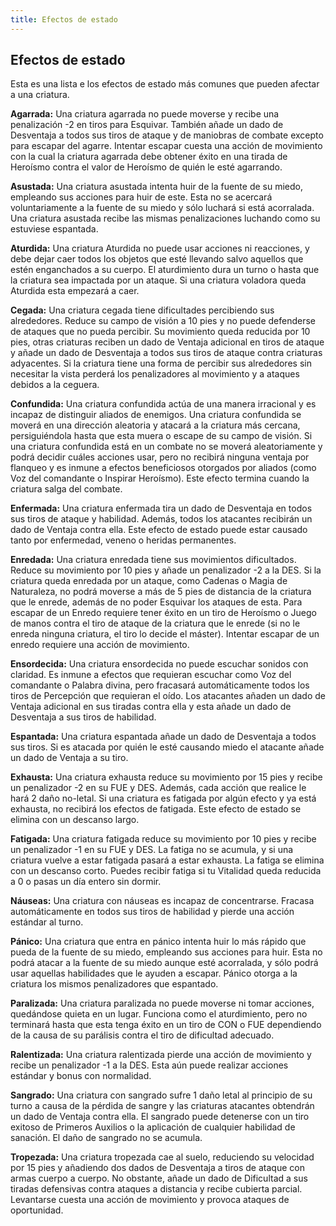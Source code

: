 ```yaml
---
title: Efectos de estado
---
```


## Efectos de estado

Esta es una lista e los efectos de estado más comunes que pueden afectar a una criatura.

**Agarrada:** Una criatura agarrada no puede moverse y recibe una penalización -2 en tiros para Esquivar. También añade un dado de Desventaja a todos sus tiros de ataque y de maniobras de combate excepto para escapar del agarre. Intentar escapar cuesta una acción de movimiento con la cual la criatura agarrada debe obtener éxito en una tirada de Heroísmo contra el valor de Heroísmo de quién le esté agarrando.

**Asustada:** Una criatura asustada intenta huir de la fuente de su miedo, empleando sus acciones para huir de este. Esta no se acercará voluntariamente a la fuente de su miedo y sólo luchará si está acorralada. Una criatura asustada recibe las mismas penalizaciones luchando como su estuviese espantada.

**Aturdida:** Una criatura Aturdida no puede usar acciones ni reacciones, y debe dejar caer todos los objetos que esté llevando salvo aquellos que estén enganchados a su cuerpo. El aturdimiento dura un turno o hasta que la criatura sea impactada por un ataque. Si una criatura voladora queda Aturdida esta empezará a caer.

**Cegada:** Una criatura cegada tiene dificultades percibiendo sus alrededores. Reduce su campo de visión a 10 pies y no puede defenderse de ataques que no pueda percibir. Su movimiento queda reducida por 10 pies, otras criaturas reciben un dado de Ventaja adicional en tiros de ataque y añade un dado de Desventaja a todos sus tiros de ataque contra criaturas adyacentes. Si la criatura tiene una forma de percibir sus alrededores sin necesitar la vista perderá los penalizadores al movimiento y a ataques debidos a la ceguera.

**Confundida:** Una criatura confundida actúa de una manera irracional y es incapaz de distinguir aliados de enemigos. Una criatura confundida se moverá en una dirección aleatoria y atacará a la criatura más cercana, persiguiéndola hasta que esta muera o escape de su campo de visión. Si una criatura confundida está en un combate no se moverá aleatoriamente y podrá decidir cuáles acciones usar, pero no recibirá ninguna ventaja por flanqueo y es inmune a efectos beneficiosos otorgados por aliados (como Voz del comandante o Inspirar Heroísmo). Este efecto termina cuando la criatura salga del combate.

**Enfermada:** Una criatura enfermada tira un dado de Desventaja en todos sus tiros de ataque y habilidad. Además, todos los atacantes recibirán un dado de Ventaja contra ella. Este efecto de estado puede estar causado tanto por enfermedad, veneno o heridas permanentes.

**Enredada:** Una criatura enredada tiene sus movimientos dificultados. Reduce su movimiento por 10 pies y añade un penalizador -2 a la DES. Si la criatura queda enredada por un ataque, como Cadenas o Magia de Naturaleza, no podrá moverse a más de 5 pies de distancia de la criatura que le enrede, además de no poder Esquivar los ataques de esta. Para escapar de un Enredo requiere tener éxito en un tiro de Heroísmo o Juego de manos contra el tiro de ataque de la criatura que le enrede (si no le enreda ninguna criatura, el tiro lo decide el máster). Intentar escapar de un enredo requiere una acción de movimiento.

**Ensordecida:** Una criatura ensordecida no puede escuchar sonidos con claridad. Es inmune a efectos que requieran escuchar como Voz del comandante o Palabra divina, pero fracasará automáticamente todos los tiros de Percepción que requieran el oído. Los atacantes añaden un dado de Ventaja adicional en sus tiradas contra ella y esta añade un dado de Desventaja a sus tiros de habilidad.

**Espantada:** Una criatura espantada añade un dado de Desventaja a todos sus tiros. Si es atacada por quién le esté causando miedo el atacante añade un dado de Ventaja a su tiro.

**Exhausta:** Una criatura exhausta reduce su movimiento por 15 pies y recibe un penalizador -2 en su FUE y DES. Además, cada acción que realice le hará 2 daño no-letal. Si una criatura es fatigada por algún efecto y ya está exhausta, no recibirá los efectos de fatigada. Este efecto de estado se elimina con un descanso largo.

**Fatigada:** Una criatura fatigada reduce su movimiento por 10 pies y recibe un penalizador -1 en su FUE y DES. La fatiga no se acumula, y si una criatura vuelve a estar fatigada pasará a estar exhausta. La fatiga se elimina con un descanso corto. Puedes recibir fatiga si tu Vitalidad queda reducida a 0 o pasas un día entero sin dormir.

**Náuseas:** Una criatura con náuseas es incapaz de concentrarse. Fracasa automáticamente en todos sus tiros de habilidad y pierde una acción estándar al turno.

**Pánico:** Una criatura que entra en pánico intenta huir lo más rápido que pueda de la fuente de su miedo, empleando sus acciones para huir. Esta no podrá atacar a la fuente de su miedo aunque esté acorralada, y sólo podrá usar aquellas habilidades que le ayuden a escapar. Pánico otorga a la criatura los mismos penalizadores que espantado.

**Paralizada:** Una criatura paralizada no puede moverse ni tomar acciones, quedándose quieta en un lugar. Funciona como el aturdimiento, pero no terminará hasta que esta tenga éxito en un tiro de CON o FUE dependiendo de la causa de su parálisis contra el tiro de dificultad adecuado. 

**Ralentizada:** Una criatura ralentizada pierde una acción de movimiento y recibe un penalizador -1 a la DES. Esta aún puede realizar acciones estándar y bonus con normalidad.

**Sangrado:** Una criatura con sangrado sufre 1 daño letal al principio de su turno a causa de la pérdida de sangre y las criaturas atacantes obtendrán un dado de Ventaja contra ella. El sangrado puede detenerse con un tiro exitoso de Primeros Auxilios o la aplicación de cualquier habilidad de sanación. El daño de sangrado no se acumula.

**Tropezada:** Una criatura tropezada cae al suelo, reduciendo su velocidad por 15 pies y añadiendo dos dados de Desventaja a tiros de ataque con armas cuerpo a cuerpo. No obstante, añade un dado de Dificultad a sus tiradas defensivas contra ataques a distancia y recibe cubierta parcial. Levantarse cuesta una acción de movimiento y provoca ataques de oportunidad.